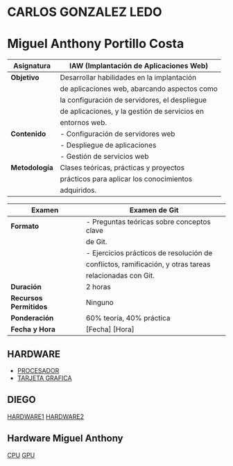 # CARLOS GONZALEZ LEDO
# Miguel Anthony Portillo Costa

| Asignatura                                | IAW (Implantación de Aplicaciones Web)      |
|-------------------------------------------|----------------------------------------------|
| **Objetivo**                              | Desarrollar habilidades en la implantación  |
|                                           | de aplicaciones web, abarcando aspectos como  |
|                                           | la configuración de servidores, el despliegue |
|                                           | de aplicaciones, y la gestión de servicios en|
|                                           | entornos web.                                |
| **Contenido**                             | - Configuración de servidores web           |
|                                           | - Despliegue de aplicaciones                |
|                                           | - Gestión de servicios web                  |
| **Metodología**                           | Clases teóricas, prácticas y proyectos      |
|                                           | prácticos para aplicar los conocimientos    |
|                                           | adquiridos.                                 |

| Examen                                    | Examen de Git                                |
|-------------------------------------------|----------------------------------------------|
| **Formato**                               | - Preguntas teóricas sobre conceptos clave  |
|                                           |   de Git.                                    |
|                                           | - Ejercicios prácticos de resolución de     |
|                                           |   conflictos, ramificación, y otras tareas  |
|                                           |   relacionadas con Git.                     |
| **Duración**                              | 2 horas                                      |
| **Recursos Permitidos**                   | Ninguno                                      |
| **Ponderación**                           | 60% teoría, 40% práctica                    |
| **Fecha y Hora**                          | [Fecha] [Hora]                               |


## HARDWARE

* [PROCESADOR](https://github.com/DJCARLOX/git_examen/blob/main/hardware/hardware1.md)
* [TARJETA GRAFICA](https://github.com/DJCARLOX/git_examen/blob/main/hardware/hardware2.md)

## DIEGO
 
[HARDWARE1](hardware/hardware1DGC.md)
[HARDWARE2](hardware/hardware2DGC.md)

## Hardware Miguel Anthony
[CPU](hardware/hardware1MA.md)
[GPU](hardware/hardware2MA.md)
